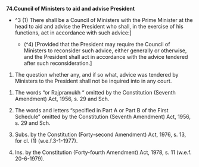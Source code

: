 **74.Council of Ministers to aid and advise President**
- ^3 (1) There shall be a Council of Ministers with the Prime Minister at the head to aid and advise the President who shall, in the exercise of his functions, act in accordance with such advice:]

	- (^4) [Provided that the President may require the Council of Ministers to reconsider such advice, either generally or otherwise, and the President shall act in accordance with the advice tendered after such reconsideration.] 
1) The question whether any, and if so what, advice was tendered by Ministers to the President shall not be inquired into in any court.

1. The words “or Rajpramukh “ omitted by the Constitution (Seventh Amendment) Act, 1956, s. 29 and Sch.

2. The words and letters “specified in Part A or Part B of the First Schedule” omitted by the Constitution (Seventh Amendment) Act, 1956, s. 29 and Sch.

3. Subs. by the Constitution (Forty-second Amendment) Act, 1976, s. 13, for cl. (1) (w.e.f.3-1-1977).

4. Ins. by the Constitution (Forty-fourth Amendment) Act, 1978, s. 11 (w.e.f. 20-6-1979).